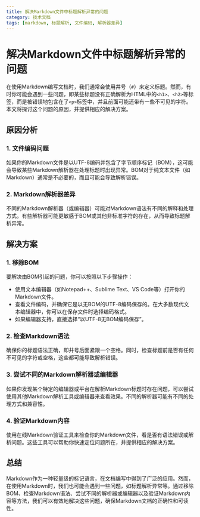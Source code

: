 ```yaml
---
title: 解决Markdown文件中标题解析异常的问题
category: 技术文档
tags: [markdown, 标题解析, 文件编码, 解析器差异]
---
```

# 解决Markdown文件中标题解析异常的问题

在使用Markdown编写文档时，我们通常会使用井号（`#`）来定义标题。然而，有时你可能会遇到一些问题，即某些标题没有正确解析为HTML中的`<h1>`、`<h2>`等标签，而是被错误地包含在了`<p>`标签中，并且前面可能还带有一些不可见的字符。本文将探讨这个问题的原因，并提供相应的解决方案。

## 原因分析

### 1. 文件编码问题
如果你的Markdown文件是以UTF-8编码并包含了字节顺序标记（BOM），这可能会导致某些Markdown解析器在处理标题时出现异常。BOM对于纯文本文件（如Markdown）通常是不必要的，而且可能会导致解析错误。

### 2. Markdown解析器差异
不同的Markdown解析器（或编辑器）可能对Markdown语法有不同的解释和处理方式。有些解析器可能更敏感于BOM或其他非标准字符的存在，从而导致标题解析异常。

## 解决方案

### 1. 移除BOM
要解决由BOM引起的问题，你可以按照以下步骤操作：

- 使用文本编辑器（如Notepad++、Sublime Text、VS Code等）打开你的Markdown文件。
- 查看文件编码，并确保它是以无BOM的UTF-8编码保存的。在大多数现代文本编辑器中，你可以在保存文件时选择编码格式。
- 如果编辑器支持，直接选择“以UTF-8无BOM编码保存”。

### 2. 检查Markdown语法
确保你的标题语法正确，即井号后面紧跟一个空格。同时，检查标题前是否有任何不可见的字符或空格，这些都可能导致解析错误。

### 3. 尝试不同的Markdown解析器或编辑器
如果你发现某个特定的编辑器或平台在解析Markdown标题时存在问题，可以尝试使用其他Markdown解析工具或编辑器来查看效果。不同的解析器可能有不同的处理方式和兼容性。

### 4. 验证Markdown内容
使用在线Markdown验证工具来检查你的Markdown文件，看是否有语法错误或解析问题。这些工具可以帮助你快速定位问题所在，并提供相应的解决方案。

## 总结
Markdown作为一种轻量级的标记语言，在文档编写中得到了广泛的应用。然而，在使用Markdown时，我们也可能会遇到一些问题，如标题解析异常等。通过移除BOM、检查Markdown语法、尝试不同的解析器或编辑器以及验证Markdown内容等方法，我们可以有效地解决这些问题，确保Markdown文档的正确性和可读性。